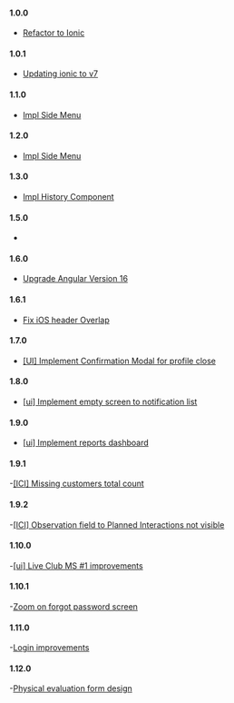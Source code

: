 #### 1.0.0

- [Refactor to Ionic](https://inovretail.visualstudio.com/PRODUCT_DEVELOPMENT/_boards/board/t/PRODUCT_DEVELOPMENT%20Team/Stories/?workitem=15403)

#### 1.0.1

- [Updating ionic to v7](https://inovretail.visualstudio.com/PRODUCT_DEVELOPMENT/_boards/board/t/PRODUCT_DEVELOPMENT%20Team/Stories/?workitem=15403)

#### 1.1.0

- [Impl Side Menu](https://inovretail.visualstudio.com/PRODUCT_DEVELOPMENT/_boards/board/t/PRODUCT_DEVELOPMENT%20Team/Stories/?workitem=15507)

#### 1.2.0

- [Impl Side Menu](https://inovretail.visualstudio.com/PRODUCT_DEVELOPMENT/_boards/board/t/PRODUCT_DEVELOPMENT%20Team/Stories/?workitem=15402)

#### 1.3.0

- [Impl History Component](https://inovretail.visualstudio.com/PRODUCT_DEVELOPMENT/_boards/board/t/PRODUCT_DEVELOPMENT%20Team/Stories/?workitem=15545)

#### 1.5.0

- [](https://inovretail.visualstudio.com/PRODUCT_DEVELOPMENT/_boards/board/t/PRODUCT_DEVELOPMENT%20Team/Stories/?workitem=15546)

#### 1.6.0

- [Upgrade Angular Version 16](https://dev.azure.com/inovretail/PRODUCT_DEVELOPMENT/_boards/board/t/PRODUCT_DEVELOPMENT%20Team/Stories/?workitem=15603)

#### 1.6.1

- [Fix iOS header Overlap](https://dev.azure.com/inovretail/PRODUCT_DEVELOPMENT/_boards/board/t/PRODUCT_DEVELOPMENT%20Team/Stories/?workitem=15618)

#### 1.7.0

- [[UI] Implement Confirmation Modal for profile close](https://dev.azure.com/inovretail/PRODUCT_DEVELOPMENT/_boards/board/t/PRODUCT_DEVELOPMENT%20Team/Stories/?workitem=15617)

#### 1.8.0

- [[ui] Implement empty screen to notification list](https://dev.azure.com/inovretail/PRODUCT_DEVELOPMENT/_boards/board/t/PRODUCT_DEVELOPMENT%20Team/Stories/?workitem=15652)

#### 1.9.0

- [[ui] Implement reports dashboard](https://dev.azure.com/inovretail/PRODUCT_DEVELOPMENT/_boards/board/t/PRODUCT_DEVELOPMENT%20Team/Stories/?workitem=15547)

#### 1.9.1

-[[ICI] Missing customers total count](https://dev.azure.com/inovretail/PRODUCT_DEVELOPMENT/_boards/board/t/PRODUCT_DEVELOPMENT%20Team/Stories/?workitem=15682)

#### 1.9.2

-[[ICI] Observation field to Planned Interactions not visible](https://dev.azure.com/inovretail/PRODUCT_DEVELOPMENT/_boards/board/t/PRODUCT_DEVELOPMENT%20Team/Stories/?workitem=15674)

#### 1.10.0

-[[ui] Live Club MS #1 improvements](https://dev.azure.com/inovretail/PRODUCT_DEVELOPMENT/_boards/board/t/PRODUCT_DEVELOPMENT%20Team/Stories/?workitem=15683)

#### 1.10.1

-[Zoom on forgot password screen](https://dev.azure.com/inovretail/PRODUCT_DEVELOPMENT/_boards/board/t/PRODUCT_DEVELOPMENT%20Team/Stories/?workitem=15727)

#### 1.11.0

-[Login improvements](https://dev.azure.com/inovretail/PRODUCT_DEVELOPMENT/_boards/board/t/PRODUCT_DEVELOPMENT%20Team/Stories/?workitem=15732)

#### 1.12.0

-[Physical evaluation form design](https://inovretail.visualstudio.com/PRODUCT_DEVELOPMENT/_workitems/edit/15753/)

